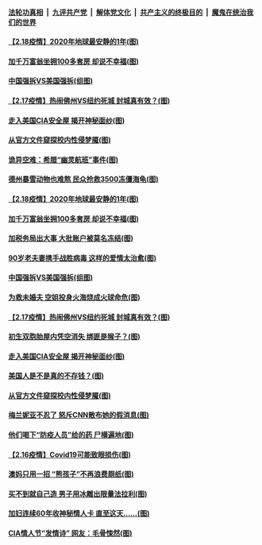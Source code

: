 

####  [法轮功真相](../../../../basic/blob/master/README.md?t=02190931) &nbsp;|&nbsp; [九评共产党](../../../../9ping.md/blob/master/README.md?t=02190931) &nbsp;|&nbsp; [解体党文化](../../../../jtdwh.md/blob/master/README.md?t=02190931)  &nbsp;|&nbsp; [共产主义的终极目的](../../../../gczydzjmd.md/blob/master/README.md?t=02190931) &nbsp;|&nbsp; [魔鬼在统治我们的世界](../../../../mgztzwmdsj.md/blob/master/README.md?t=02190931) 

#### [【2.18疫情】2020年地球最安静的1年(图)](../pages/p3/962968.md?t=02190931) 

#### [加千万富翁坐拥100多套房 却说不幸福(图)](../pages/p3/962963.md?t=02190931) 

#### [中国强拆VS美国强拆(组图)](../pages/p3/962880.md?t=02190931) 

#### [【2.17疫情】热闹佛州VS纽约死城 封城真有效？(图)](../pages/p3/962857.md?t=02190931) 

#### [走入美国CIA安全屋 揭开神秘面纱(图)](../pages/p3/962850.md?t=02190931) 

#### [从官方文件窥探校内性侵梦魇(图)](../pages/p3/962782.md?t=02190931) 

#### [诡异空难：希腊“幽灵航班”事件(图)](../pages/p3/962974.md?t=02190931) 

#### [德州暴雪动物也难熬 民众抢救3500冻僵海龟(图)](../pages/p3/962975.md?t=02190931) 

#### [【2.18疫情】2020年地球最安静的1年(图)](../pages/p3/962968.md?t=02190931) 

#### [加千万富翁坐拥100多套房 却说不幸福(图)](../pages/p3/962963.md?t=02190931) 

#### [加税务局出大事 大批账户被莫名冻结(图)](../pages/p3/962957.md?t=02190931) 

#### [90岁老夫妻携手战胜病毒 这样的爱情太治愈(图)](../pages/p3/962950.md?t=02190931) 

#### [中国强拆VS美国强拆(组图)](../pages/p3/962880.md?t=02190931) 

#### [为救未婚夫 空姐投身火海烧成火球命危(图)](../pages/p3/962888.md?t=02190931) 

#### [【2.17疫情】热闹佛州VS纽约死城 封城真有效？(图)](../pages/p3/962857.md?t=02190931) 

#### [初生双胞胎屋内凭空消失 绑匪是猴子？(图)](../pages/p3/962855.md?t=02190931) 

#### [走入美国CIA安全屋 揭开神秘面纱(图)](../pages/p3/962850.md?t=02190931) 

#### [美国人是不是真的不存钱？(图)](../pages/p3/962632.md?t=02190931) 

#### [从官方文件窥探校内性侵梦魇(图)](../pages/p3/962782.md?t=02190931) 

#### [梅兰妮亚不忍了 怒斥CNN散布她的假消息(图)](../pages/p3/962816.md?t=02190931) 

#### [他们喝下“防疫人员”给的药 尸横遍地(图)](../pages/p3/962744.md?t=02190931) 

#### [【2.16疫情】Covid19可能致眼损伤(图)](../pages/p3/962757.md?t=02190931) 

#### [澳妈只用一招 “熊孩子”不再浪费厕纸(图)](../pages/p3/962756.md?t=02190931) 

#### [买不到就自己造 男子用冰雕出限量法拉利(图)](../pages/p3/962748.md?t=02190931) 

#### [加妇连续60年收神秘情人卡 直至这天……(图)](../pages/p3/962721.md?t=02190931) 

#### [CIA情人节“发情诗” 网友：毛骨悚然(图)](../pages/p3/962711.md?t=02190931) 

